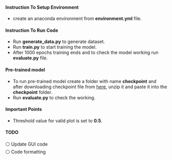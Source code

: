 #### Instruction To Setup Environment
* create an anaconda environment from **environment.yml** file.

#### Instruction To Run Code
* Run **generate_data.py** to generate dataset.
* Run **train.py** to start training the model.
* After 1000 epochs training ends and to check the model working run **evaluate.py** file.

#### Pre-trained model
* To run pre-trained model create a folder with name **checkpoint** and after downloading checkpoint file from [here](https://drive.google.com/file/d/1THyD7zAukb8Io3kaVx5vxejA9pGh1Oyg/view?usp=sharing), unzip it and paste it into the **checkpoint** folder.
* Run **evaluate.py** to check the working.

#### Important Points
* Threshold value for valid plot is set to **0.5**.


#### TODO
⚪ Update GUI code <br/>
:white_circle: Code formatting
